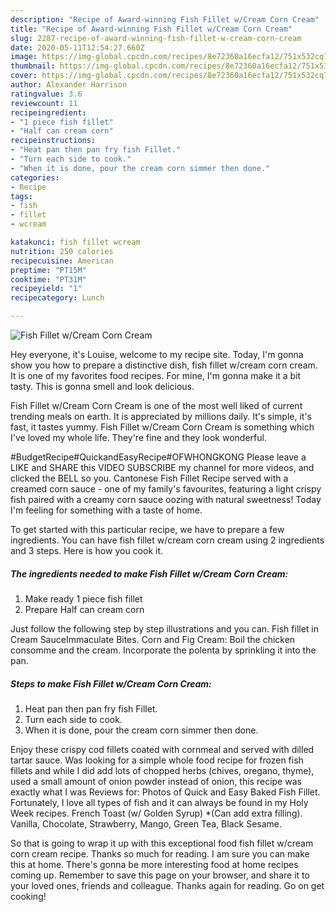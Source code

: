 ```yaml
---
description: "Recipe of Award-winning Fish Fillet w/Cream Corn Cream"
title: "Recipe of Award-winning Fish Fillet w/Cream Corn Cream"
slug: 2287-recipe-of-award-winning-fish-fillet-w-cream-corn-cream
date: 2020-05-11T12:54:27.660Z
image: https://img-global.cpcdn.com/recipes/8e72360a16ecfa12/751x532cq70/fish-fillet-wcream-corn-cream-recipe-main-photo.jpg
thumbnail: https://img-global.cpcdn.com/recipes/8e72360a16ecfa12/751x532cq70/fish-fillet-wcream-corn-cream-recipe-main-photo.jpg
cover: https://img-global.cpcdn.com/recipes/8e72360a16ecfa12/751x532cq70/fish-fillet-wcream-corn-cream-recipe-main-photo.jpg
author: Alexander Harrison
ratingvalue: 3.6
reviewcount: 11
recipeingredient:
- "1 piece fish fillet"
- "Half can cream corn"
recipeinstructions:
- "Heat pan then pan fry fish Fillet."
- "Turn each side to cook."
- "When it is done, pour the cream corn simmer then done."
categories:
- Recipe
tags:
- fish
- fillet
- wcream

katakunci: fish fillet wcream 
nutrition: 250 calories
recipecuisine: American
preptime: "PT15M"
cooktime: "PT31M"
recipeyield: "1"
recipecategory: Lunch

---
```



![Fish Fillet w/Cream Corn Cream](https://img-global.cpcdn.com/recipes/8e72360a16ecfa12/751x532cq70/fish-fillet-wcream-corn-cream-recipe-main-photo.jpg)

Hey everyone, it's Louise, welcome to my recipe site. Today, I'm gonna show you how to prepare a distinctive dish, fish fillet w/cream corn cream. It is one of my favorites food recipes. For mine, I'm gonna make it a bit tasty. This is gonna smell and look delicious.

Fish Fillet w/Cream Corn Cream is one of the most well liked of current trending meals on earth. It is appreciated by millions daily. It's simple, it's fast, it tastes yummy. Fish Fillet w/Cream Corn Cream is something which I've loved my whole life. They're fine and they look wonderful.

#BudgetRecipe#QuickandEasyRecipe#OFWHONGKONG Please leave a LIKE and SHARE this VIDEO SUBSCRIBE my channel for more videos, and clicked the BELL so you. Cantonese Fish Fillet Recipe served with a creamed corn sauce - one of my family&#39;s favourites, featuring a light crispy fish paired with a creamy corn sauce oozing with natural sweetness! Today I&#39;m feeling for something with a taste of home.


To get started with this particular recipe, we have to prepare a few ingredients. You can have fish fillet w/cream corn cream using 2 ingredients and 3 steps. Here is how you cook it.

<!--inarticleads1-->

##### The ingredients needed to make Fish Fillet w/Cream Corn Cream:

1. Make ready 1 piece fish fillet
1. Prepare Half can cream corn


Just follow the following step by step illustrations and you can. Fish fillet in Cream SauceImmaculate Bites. Corn and Fig Cream: Boil the chicken consomme and the cream. Incorporate the polenta by sprinkling it into the pan. 

<!--inarticleads2-->

##### Steps to make Fish Fillet w/Cream Corn Cream:

1. Heat pan then pan fry fish Fillet.
1. Turn each side to cook.
1. When it is done, pour the cream corn simmer then done.


Enjoy these crispy cod fillets coated with cornmeal and served with dilled tartar sauce. Was looking for a simple whole food recipe for frozen fish fillets and while I did add lots of chopped herbs (chives, oregano, thyme), used a small amount of onion powder instead of onion, this recipe was exactly what I was Reviews for: Photos of Quick and Easy Baked Fish Fillet. Fortunately, I love all types of fish and it can always be found in my Holy Week recipes. French Toast (w/ Golden Syrup) *(Can add extra filling). Vanilla, Chocolate, Strawberry, Mango, Green Tea, Black Sesame. 

So that is going to wrap it up with this exceptional food fish fillet w/cream corn cream recipe. Thanks so much for reading. I am sure you can make this at home. There's gonna be more interesting food at home recipes coming up. Remember to save this page on your browser, and share it to your loved ones, friends and colleague. Thanks again for reading. Go on get cooking!
